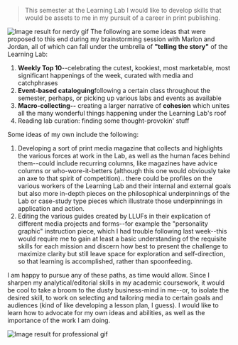 


> This semester at the Learning Lab I would like to develop skills that would be assets to me in my pursuit of a career in print publishing. 

![Image result for nerdy gif](https://media1.tenor.com/images/42b7de9f6e49a3f993a7c85c140ac8aa/tenor.gif?itemid=12296861)
The following are some ideas that were proposed to this end during my brainstorming session with Marlon and Jordan, all of which can fall under the umbrella of **"telling the story"** of the Learning Lab: 
1. **Weekly Top 10**--celebrating the cutest, kookiest, most marketable, most significant happenings of the week, curated with media and catchphrases
2. **Event-based cataloguing**following a certain class throughout the semester, perhaps, or picking up various labs and events as available
3. **Macro-collecting--** creating a larger narrative of **cohesion** which unites all the many wonderful things happening under the Learning Lab's roof
4. Reading lab curation: finding some thought-provokin' stuff

Some ideas of my own include the following: 

 1. Developing a sort of print media magazine that collects and
    highlights the various forces at work in the Lab, as well as the
    human faces behind them--could include recurring columns, like
    magazines have advice columns or who-wore-it-betters (although this
    one would obviously take an axe to that spirit of competition)..
    there could be profiles on the various workers of the Learning Lab
    and their internal and external goals but also more in-depth pieces
    on the philosophical underpinnings of the Lab or case-study type
    pieces which illustrate those underpinnings in application and
    action.
 2. Editing the various guides created by LLUFs in their explication of different media projects and forms--for example the "personality graphic" instruction piece, which I had trouble following last week--this would require me to gain at least a basic understanding of the requisite skills for each mission and discern how best to present the challenge to maximize clarity but still leave space for exploration and self-direction, so that learning is accomplished, rather than spoonfeeding.

I am happy to pursue any of these paths, as time would allow. Since I sharpen my analytical/editorial skills in my academic coursework, it would be cool to take a broom to the dusty business-mind in me--or, to isolate the desired skill, to work on selecting and tailoring media to certain goals and audiences (kind of like developing a lesson plan, I guess).  I would like to learn how to advocate for my own ideas and abilities, as well as the importance of the work I am doing.

![Image result for professional gif](https://media.giphy.com/media/fQrTrtOCbqS4g/giphy.gif)
<!--stackedit_data:
eyJoaXN0b3J5IjpbMTU3MzAzNjI0NCw0ODMxNDEwNjEsMTgzNz
IxOTI1OV19
-->